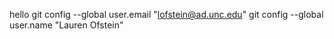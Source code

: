 hello
git config --global user.email "lofstein@ad.unc.edu"
git config --global user.name "Lauren Ofstein"
